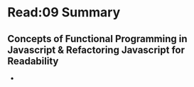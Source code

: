 # Read:09 Summary
## Concepts of Functional Programming in Javascript & Refactoring Javascript for Readability
* 
